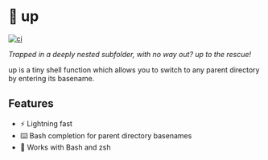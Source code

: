 # :climbing: up

[![ci](https://github.com/helpermethod/up/actions/workflows/ci.yml/badge.svg)](https://github.com/helpermethod/up/actions/workflows/ci.yml)

*Trapped in a deeply nested subfolder, with no way out? up to the rescue!*

up is a tiny shell function which allows you to switch to any parent directory by entering its basename.

## Features

* :zap: Lightning fast
* :keyboard: Bash completion for parent directory basenames
* :shell: Works with Bash and zsh
